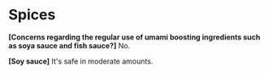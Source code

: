 # Spices

**[Concerns regarding the regular use of umami boosting ingredients such as soya sauce and fish sauce?]**
No.

**[Soy sauce]**
It's safe in moderate amounts.
